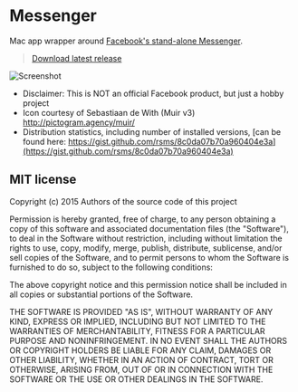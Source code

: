 # Messenger

Mac app wrapper around [Facebook's stand-alone Messenger](https://www.messenger.com/).

> [Download latest release](http://fbmacmessenger.rsms.me/)<br>

![Screenshot](http://fbmacmessenger.rsms.me/screenshot.png)

- Disclaimer: This is NOT an official Facebook product, but just a hobby project
- Icon courtesy of Sebastiaan de With (Muir v3) <http://pictogram.agency/muir/>
- Distribution statistics, including number of installed versions, [can be found here: https://gist.github.com/rsms/8c0da07b70a960404e3a](https://gist.github.com/rsms/8c0da07b70a960404e3a)

## MIT license

Copyright (c) 2015 Authors of the source code of this project

Permission is hereby granted, free of charge, to any person obtaining a copy
of this software and associated documentation files (the "Software"), to deal
in the Software without restriction, including without limitation the rights
to use, copy, modify, merge, publish, distribute, sublicense, and/or sell
copies of the Software, and to permit persons to whom the Software is
furnished to do so, subject to the following conditions:

The above copyright notice and this permission notice shall be included in
all copies or substantial portions of the Software.

THE SOFTWARE IS PROVIDED "AS IS", WITHOUT WARRANTY OF ANY KIND, EXPRESS OR
IMPLIED, INCLUDING BUT NOT LIMITED TO THE WARRANTIES OF MERCHANTABILITY,
FITNESS FOR A PARTICULAR PURPOSE AND NONINFRINGEMENT. IN NO EVENT SHALL THE
AUTHORS OR COPYRIGHT HOLDERS BE LIABLE FOR ANY CLAIM, DAMAGES OR OTHER
LIABILITY, WHETHER IN AN ACTION OF CONTRACT, TORT OR OTHERWISE, ARISING FROM,
OUT OF OR IN CONNECTION WITH THE SOFTWARE OR THE USE OR OTHER DEALINGS IN
THE SOFTWARE.
